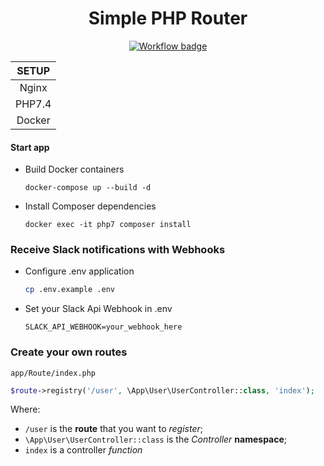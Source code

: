<h1 align="center">Simple PHP Router</h1>

<p align="center">
    <a href="https://github.com/mathleite/simple-php-router">
        <img src="https://github.com/mathleite/simple-php-router/workflows/CI/badge.svg" alt="Workflow badge">
    </a>
</p>

| SETUP  |
|:------:|
| Nginx  |
| PHP7.4 |
| Docker |


#### Start app
- Build Docker containers
    ```docker
    docker-compose up --build -d
    ```

- Install Composer dependencies
    ```docker
    docker exec -it php7 composer install
    ```
### Receive Slack notifications with Webhooks
- Configure .env application
    ```bash
    cp .env.example .env
    ```
- Set  your Slack Api Webhook in .env
    ```env
    SLACK_API_WEBHOOK=your_webhook_here
    ```

### Create your own routes

`app/Route/index.php`

```php
$route->registry('/user', \App\User\UserController::class, 'index');
```

Where:
- `/user` is the **route** that you want to *register*;
- `\App\User\UserController::class` is the *Controller* **namespace**;
- `index` is a controller *function*

